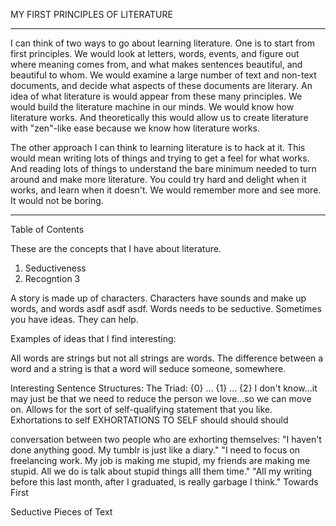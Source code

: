 MY FIRST PRINCIPLES OF LITERATURE

-------------------------------------------------------------------------------

I can think of two ways to go about learning literature.  One is to start
from first principles.  We would look at letters, words, events, and figure out
where meaning comes from, and what makes sentences beautiful, and beautiful to
whom.  We would examine a large number of text and non-text documents, and
decide what aspects of these documents are literary.  An idea of what
literature is would appear from these many principles.  We would build the
literature machine in our minds.  We would know how literature works.  And
theoretically this would allow us to create literature with "zen"-like ease
because we know how literature works.

The other approach I can think to learning literature is to hack at it.  This
would mean writing lots of things and trying to get a feel for what works.  And
reading lots of things to understand the bare minimum needed to turn around and
make more literature.  You could try hard and delight when it works, and learn
when it doesn't.  We would remember more and see more.  It would not be boring.

-------------------------------------------------------------------------------

Table of Contents

These are the concepts that I have about literature.
1. Seductiveness
2. Recogntion
3



A story is made up of characters.  Characters have sounds and make up words,
and words asdf asdf asdf.  Words needs to be seductive.
Sometimes you have ideas.  They can help.

Examples of ideas that I find interesting:


All words are strings but not all strings are words.  The difference between a
word and a string is that a word will seduce someone, somewhere.

Interesting Sentence Structures:
The Triad: {0} ... {1} ... {2}
I don't know...it may just be that we need to reduce the person we love...so we
can move on.
Allows for the sort of self-qualifying statement that you like.
Exhortations to self
EXHORTATIONS TO SELF
should
should
should

conversation between two people who are exhorting themselves:
"I haven't done anything good.  My tumblr is just like a diary."
"I need to focus on freelancing work.  My job is making me stupid, my friends
are making me stupid.  All we do is talk about stupid things alll them time."
"All my writing before this last month, after I graduated, is really garbage
I think."
Towards First

Seductive Pieces of Text
